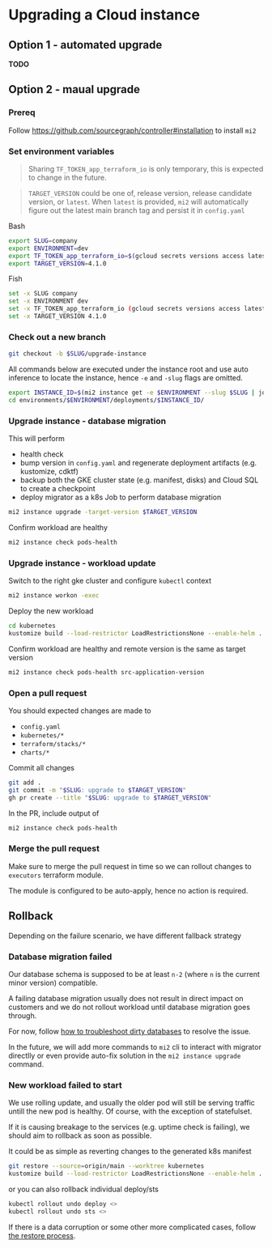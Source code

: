 # Upgrading a Cloud instance

## Option 1 - automated upgrade

**TODO**

## Option 2 - maual upgrade

### Prereq

Follow https://github.com/sourcegraph/controller#installation to install `mi2`

### Set environment variables

> Sharing `TF_TOKEN_app_terraform_io` is only temporary, this is expected to change in the future.

> `TARGET_VERSION` could be one of, release version, release candidate version, or `latest`.
> When `latest` is provided, `mi2` will automatically figure out the latest main branch tag and persist it in `config.yaml`

Bash

```sh
export SLUG=company
export ENVIRONMENT=dev
export TF_TOKEN_app_terraform_io=$(gcloud secrets versions access latest --project=sourcegraph-secrets --secret=TFC_TEAM_TOKEN)
export TARGET_VERSION=4.1.0
```

Fish

```sh
set -x SLUG company
set -x ENVIRONMENT dev
set -x TF_TOKEN_app_terraform_io (gcloud secrets versions access latest --project=sourcegraph-secrets --secret=TFC_TEAM_TOKEN)
set -x TARGET_VERSION 4.1.0
```

### Check out a new branch

```sh
git checkout -b $SLUG/upgrade-instance
```

All commands below are executed under the instance root and use auto inference to locate the instance, hence `-e` and `-slug` flags are omitted.

```sh
export INSTANCE_ID=$(mi2 instance get -e $ENVIRONMENT --slug $SLUG | jq -r '.metadata.name')
cd environments/$ENVIRONMENT/deployments/$INSTANCE_ID/
```

### Upgrade instance - database migration

This will perform

- health check
- bump version in `config.yaml` and regenerate deployment artifacts (e.g. kustomize, cdktf)
- backup both the GKE cluster state (e.g. manifest, disks) and Cloud SQL to create a checkpoint
- deploy migrator as a k8s Job to perform database migration

```sh
mi2 instance upgrade -target-version $TARGET_VERSION
```

Confirm workload are healthy

```sh
mi2 instance check pods-health
```

### Upgrade instance - workload update

Switch to the right gke cluster and configure `kubectl` context

```sh
mi2 instance workon -exec
```

Deploy the new workload

```sh
cd kubernetes
kustomize build --load-restrictor LoadRestrictionsNone --enable-helm . | kubectl apply -f -
```

Confirm workload are healthy and remote version is the same as target version

```sh
mi2 instance check pods-health src-application-version
```

### Open a pull request

You should expected changes are made to

- `config.yaml`
- `kubernetes/*`
- `terraform/stacks/*`
- `charts/*`

Commit all changes

```sh
git add .
git commit -m "$SLUG: upgrade to $TARGET_VERSION"
gh pr create --title "$SLUG: upgrade to $TARGET_VERSION"
```

In the PR, include output of

```sh
mi2 instance check pods-health
```

### Merge the pull request

Make sure to merge the pull request in time so we can rollout changes to `executors` terraform module.

The module is configured to be auto-apply, hence no action is required.

## Rollback

Depending on the failure scenario, we have different fallback strategy

### Database migration failed

Our database schema is supposed to be at least `n-2` (where `n` is the current minor version) compatible.

A failing database migration usually does not result in direct impact on customers and we do not rollout workload
until database migration goes through.

For now, follow [how to troubleshoot dirty databases](https://docs.sourcegraph.com/admin/how-to/dirty_database) to resolve the issue.

In the future, we will add more commands to `mi2` cli to interact with migrator directlly or even provide auto-fix solution in the `mi2 instance upgrade` command.

### New workload failed to start

We use rolling update, and usually the older pod will still be serving traffic untill the new pod is healthy.
Of course, with the exception of statefulset.

If it is causing breakage to the services (e.g. uptime check is failing), we should aim to rollback as soon as possible.

It could be as simple as reverting changes to the generated k8s manifest

```sh
git restore --source=origin/main --worktree kubernetes
kustomize build --load-restrictor LoadRestrictionsNone --enable-helm . | kubectl apply -f -
```

or you can also rollback individual deploy/sts

```sh
kubectl rollout undo deploy <>
kubectl rollout undo sts <>
```

If there is a data corruption or some other more complicated cases, follow [the restore process](./restore_process.md).

